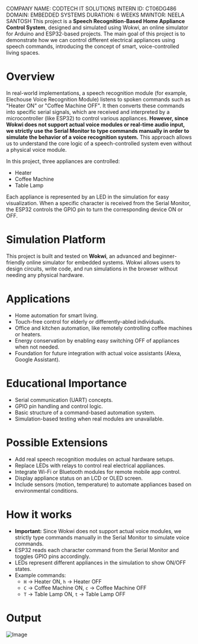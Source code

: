 COMPANY NAME: CODTECH IT SOLUTIONS INTERN ID: CT06DG486 DOMAIN: EMBEDDED SYSTEMS DURATION: 6 WEEKS MWNTOR: NEELA SANTOSH
This project is a **Speech Recognition-Based Home Appliance Control System**, designed and simulated using Wokwi, an online simulator for Arduino and ESP32-based projects. The main goal of this project is to demonstrate how we can control different electrical appliances using speech commands, introducing the concept of smart, voice-controlled living spaces.
# Overview
In real-world implementations, a speech recognition module (for example, Elechouse Voice Recognition Module) listens to spoken commands such as "Heater ON" or "Coffee Machine OFF". It then converts these commands into specific serial signals, which are received and interpreted by a microcontroller (like ESP32) to control various appliances.
**However, since Wokwi does not support actual voice modules or real-time audio input, we strictly use the Serial Monitor to type commands manually in order to simulate the behavior of a voice recognition system.** This approach allows us to understand the core logic of a speech-controlled system even without a physical voice module.

In this project, three appliances are controlled:
-  Heater
-  Coffee Machine
-  Table Lamp

Each appliance is represented by an LED in the simulation for easy visualization. When a specific character is received from the Serial Monitor, the ESP32 controls the GPIO pin to turn the corresponding device ON or OFF.
# Simulation Platform
This project is built and tested on **Wokwi**, an advanced and beginner-friendly online simulator for embedded systems. Wokwi allows users to design circuits, write code, and run simulations in the browser without needing any physical hardware.

# Applications
- Home automation for smart living.
-  Touch-free control for elderly or differently-abled individuals.
-  Office and kitchen automation, like remotely controlling coffee machines or heaters.
-  Energy conservation by enabling easy switching OFF of appliances when not needed.
-  Foundation for future integration with actual voice assistants (Alexa, Google Assistant).

# Educational Importance
- Serial communication (UART) concepts.
- GPIO pin handling and control logic.
- Basic structure of a command-based automation system.
- Simulation-based testing when real modules are unavailable.

# Possible Extensions
- Add real speech recognition modules on actual hardware setups.
- Replace LEDs with relays to control real electrical appliances.
- Integrate Wi-Fi or Bluetooth modules for remote mobile app control.
- Display appliance status on an LCD or OLED screen.
- Include sensors (motion, temperature) to automate appliances based on environmental conditions.

# How it works
- **Important:** Since Wokwi does not support actual voice modules, we strictly type commands manually in the Serial Monitor to simulate voice commands.
- ESP32 reads each character command from the Serial Monitor and toggles GPIO pins accordingly.
- LEDs represent different appliances in the simulation to show ON/OFF states.
- Example commands:
  - `H` → Heater ON, `h` → Heater OFF
  - `C` → Coffee Machine ON, `c` → Coffee Machine OFF
  - `T` → Table Lamp ON, `t` → Table Lamp OFF

# Output
![Image](https://github.com/user-attachments/assets/baf7fabb-4f41-4a64-a992-9ea44ce26572)

